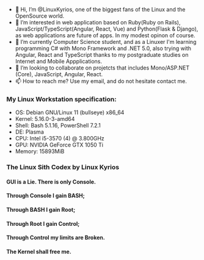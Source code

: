 - 👋 Hi, I’m @LinuxKyrios, one of the biggest fans of the Linux and the OpenSource world. 
- 👀 I’m interested in web application based on Ruby(Ruby on Rails), JavaScript/TypeScript(Angular, React, Vue) and Python(Flask & Django), as web applications are future of apps. In my modest opinon of course.
- 🌱 I’m currently Computer Science student, and as a Linuxer I'm learning programming C# with Mono Framework and .NET 5.0, also trying with Angular, React and TypeScript thanks to my postgraduate studies on Internet and Mobile Appplications.
- 💞️ I’m looking to collaborate on projetcts that includes Mono/ASP.NET (Core), JavaScript, Angular, React.
- 📫 How to reach me? Use my email, and do not hesitate contact me.

### My Linux Workstation specification:

- OS: Debian GNU/Linux 11 (bullseye) x86_64 
- Kernel: 5.16.0-3-amd64 
- Shell: Bash 5.1.16, PowerShell 7.2.1
- DE: Plasma 
- CPU: Intel i5-3570 (4) @ 3.800GHz 
- GPU: NVIDIA GeForce GTX 1050 Ti 
- Memory: 15893MiB 

### The Linux Sith Codex by Linux Kyrios
#### GUI is a Lie. There is only Console. 
#### Through Console I gain BASH; 
#### Through BASH I gain Root; 
#### Through Root I gain Control; 
#### Through Control my limits are Broken.
#### The Kernel shall free me.
                      
                      
<!---
LinuxKyrios/LinuxKyrios is a ✨ special ✨ repository because its `README.md` (this file) appears on your GitHub profile.
You can click the Preview link to take a look at your changes.
--->
